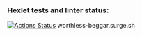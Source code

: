 ### Hexlet tests and linter status:

[![Actions Status](https://github.com/GhostJoker111/layout-designer-project-lvl1/workflows/hexlet-check/badge.svg)](https://github.com/GhostJoker111/layout-designer-project-lvl1/actions)
worthless-beggar.surge.sh
